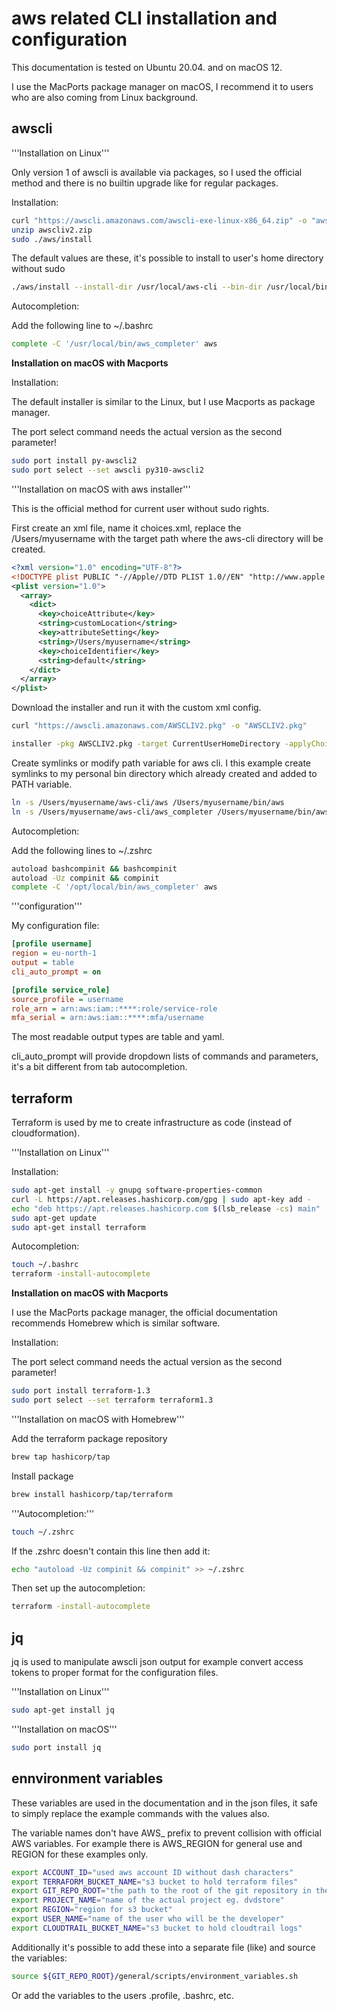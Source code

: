 # aws related CLI installation and configuration

This documentation is tested on Ubuntu 20.04. and on macOS 12.

I use the MacPorts package manager on macOS, I recommend it to users who are also coming from Linux background.

## awscli

'''Installation on Linux'''

Only version 1 of awscli is available via packages, so I used the official method and there is no builtin upgrade like for regular packages.

Installation:

```bash
curl "https://awscli.amazonaws.com/awscli-exe-linux-x86_64.zip" -o "awscliv2.zip"
unzip awscliv2.zip
sudo ./aws/install
```

The default values are these, it's possible to install to user's home directory without sudo

```bash
./aws/install --install-dir /usr/local/aws-cli --bin-dir /usr/local/bin
```

Autocompletion:

Add the following line to ~/.bashrc

```bash
complete -C '/usr/local/bin/aws_completer' aws
```

**Installation on macOS with Macports**

Installation:

The default installer is similar to the Linux, but I use Macports as package manager.

The port select command needs the actual version as the second parameter!

```bash
sudo port install py-awscli2
sudo port select --set awscli py310-awscli2
```

'''Installation on macOS with aws installer'''

This is the official method for current user without sudo rights.

First create an xml file, name it choices.xml, replace the /Users/myusername with the target path where the aws-cli directory will be created.

```xml
<?xml version="1.0" encoding="UTF-8"?>
<!DOCTYPE plist PUBLIC "-//Apple//DTD PLIST 1.0//EN" "http://www.apple.com/DTDs/PropertyList-1.0.dtd">
<plist version="1.0">
  <array>
    <dict>
      <key>choiceAttribute</key>
      <string>customLocation</string>
      <key>attributeSetting</key>
      <string>/Users/myusername</string>
      <key>choiceIdentifier</key>
      <string>default</string>
    </dict>
  </array>
</plist>
```

Download the installer and run it with the custom xml config.

```bash
curl "https://awscli.amazonaws.com/AWSCLIV2.pkg" -o "AWSCLIV2.pkg"

installer -pkg AWSCLIV2.pkg -target CurrentUserHomeDirectory -applyChoiceChangesXML choices.xml
```

Create symlinks or modify path variable for aws cli. I this example  create symlinks to my personal bin directory which already created and added to PATH variable.

```bash
ln -s /Users/myusername/aws-cli/aws /Users/myusername/bin/aws
ln -s /Users/myusername/aws-cli/aws_completer /Users/myusername/bin/aws_completer
```

Autocompletion:

Add the following lines to ~/.zshrc

```bash
autoload bashcompinit && bashcompinit
autoload -Uz compinit && compinit
complete -C '/opt/local/bin/aws_completer' aws
```

'''configuration'''

My configuration file:

```ini
[profile username]
region = eu-north-1
output = table
cli_auto_prompt = on

[profile service_role]
source_profile = username
role_arn = arn:aws:iam::****:role/service-role
mfa_serial = arn:aws:iam::****:mfa/username
```

The most readable output types are table and yaml.

cli_auto_prompt will provide dropdown lists of commands and parameters, it's a bit different from tab autocompletion.

## terraform

Terraform is used by me to create infrastructure as code (instead of cloudformation).

'''Installation on Linux'''

Installation:

```bash
sudo apt-get install -y gnupg software-properties-common
curl -L https://apt.releases.hashicorp.com/gpg | sudo apt-key add -
echo "deb https://apt.releases.hashicorp.com $(lsb_release -cs) main" | sudo tee /etc/apt/sources.list.d/hashicorp.list
sudo apt-get update
sudo apt-get install terraform
```

Autocompletion:

```bash
touch ~/.bashrc
terraform -install-autocomplete
```

**Installation on macOS with Macports**

I use the MacPorts package manager, the official documentation recommends Homebrew which is similar software.

Installation:

The port select command needs the actual version as the second parameter!

```bash
sudo port install terraform-1.3
sudo port select --set terraform terraform1.3
```

'''Installation on macOS with Homebrew'''

Add the terraform package repository

```bash
brew tap hashicorp/tap
```

Install package

```bash
brew install hashicorp/tap/terraform
```

'''Autocompletion:'''

```bash
touch ~/.zshrc
```

If the .zshrc doesn't contain this line then add it:

```bash
echo "autoload -Uz compinit && compinit" >> ~/.zshrc
```

Then set up the autocompletion:

```bash
terraform -install-autocomplete
```

## jq

jq is used to manipulate awscli json output for example convert access tokens to proper format for the configuration files.

'''Installation on Linux'''

```bash
sudo apt-get install jq
```

'''Installation on macOS'''

```bash
sudo port install jq
```

## ennvironment variables

These variables are used in the documentation and in the json files, it safe to simply replace the example commands with the values also.

The variable names don't have AWS_ prefix to prevent collision with official AWS variables. For example there is AWS_REGION for general use and REGION for these examples only.

```bash
export ACCOUNT_ID="used aws account ID without dash characters"
export TERRAFORM_BUCKET_NAME="s3 bucket to hold terraform files"
export GIT_REPO_ROOT="the path to the root of the git repository in the file system"
export PROJECT_NAME="name of the actual project eg. dvdstore" 
export REGION="region for s3 bucket"
export USER_NAME="name of the user who will be the developer"
export CLOUDTRAIL_BUCKET_NAME="s3 bucket to hold cloudtrail logs"
```

Additionally it's possible to add these into a separate file (like) and source the variables:

```bash
source ${GIT_REPO_ROOT}/general/scripts/environment_variables.sh 
```

Or add the variables to the users .profile, .bashrc, etc.
